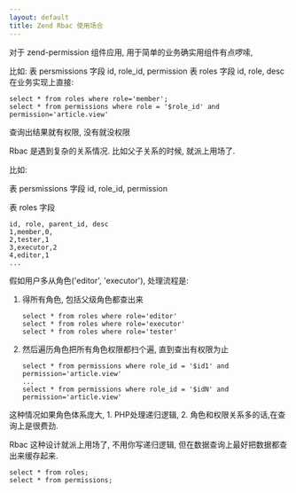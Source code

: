```yaml
---
layout: default
title: Zend Rbac 使用场合
---
```



对于 zend-permission 组件应用, 用于简单的业务确实用组件有点啰嗦,

比如:
表 persmissions  字段 id, role_id, permission
表 roles  字段 id, role, desc
在业务实现上直接:

```
select * from roles where role='member';
select * from permissions where role = '$role_id' and permission='article.view'
```

查询出结果就有权限, 没有就没权限

Rbac 是遇到复杂的关系情况. 比如父子关系的时候, 就派上用场了.

比如:

表 persmissions  字段 id, role_id, permission

表 roles  字段
```
id, role, parent_id, desc
1,member,0,
2,tester,1
3,executor,2
4,editor,1
...
```

假如用户多从角色('editor', 'executor'), 处理流程是:
1. 得所有角色, 包括父级角色都查出来
   ```
   select * from roles where role='editor'
   select * from roles where role='executor'
   select * from roles where role='tester'
   ```

2. 然后遍历角色把所有角色权限都扫个遍, 直到查出有权限为止
   ```
   select * from permissions where role_id = '$id1' and permission='article.view'
   ...
   select * from permissions where role_id = '$idN' and permission='article.view'
   ```

这种情况如果角色体系庞大, 1. PHP处理递归逻辑, 2. 角色和权限关系多的话,在查询上是很费劲.

Rbac 这种设计就派上用场了, 不用你写递归逻辑, 
但在数据查询上最好把数据都查出来缓存起来.

```
select * from roles;
select * from permissions;
```